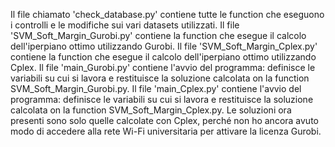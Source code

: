 Il file chiamato 'check_database.py' contiene tutte le function che eseguono i controlli  e le modifiche sui vari datasets utilizzati.
Il file 'SVM_Soft_Margin_Gurobi.py' contiene la function che esegue il calcolo dell'iperpiano ottimo utilizzando Gurobi.
Il file 'SVM_Soft_Margin_Cplex.py' contiene la function che esegue il calcolo dell'iperpiano ottimo utilizzando Cplex.
Il file 'main_Gurobi.py' contiene l'avvio del programma: definisce le variabili su cui si lavora e restituisce la soluzione calcolata on la function SVM_Soft_Margin_Gurobi.py.
Il file 'main_Cplex.py' contiene l'avvio del programma: definisce le variabili su cui si lavora e restituisce la soluzione calcolata on la function SVM_Soft_Margin_Cplex.py.
Le soluzioni ora presenti sono solo quelle calcolate con Cplex, perché non ho ancora avuto modo di accedere alla rete Wi-Fi universitaria per attivare la licenza Gurobi.

